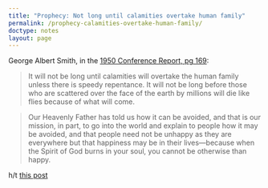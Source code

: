 ```yaml
---
title: "Prophecy: Not long until calamities overtake human family"
permalink: /prophecy-calamities-overtake-human-family/
doctype: notes
layout: page
---
```


George Albert Smith, in the [1950 Conference Report, pg 169](https://archive.org/stream/conferencereport1950a#page/n169/mode/2up):

> It will not be long until calamities will overtake the human family unless there is speedy repentance. It will not be long before those who are scattered over the face of the earth by millions will die like flies because of what will come.

> Our Heavenly Father has told us how it can be avoided, and that is our mission, in part, to go into the world and explain to people how it may be avoided, and that people need not be unhappy as they are everywhere but that happiness may be in their lives—because when the Spirit of God burns in your soul, you cannot be otherwise than happy.

h/t [this post](https://archive.org/stream/conferencereport1950a#page/n169/mode/2up)
